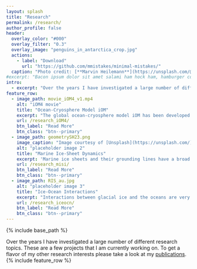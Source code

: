 ```yaml
---
layout: splash
title: "Research"
permalink: /research/
author_profile: false
header:
  overlay_color: "#000"
  overlay_filter: "0.3"
  overlay_image: "penguins_in_antarctica_crop.jpg"
  actions:
    - label: "Download"
      url: "https://github.com/mmistakes/minimal-mistakes/"
  caption: "Photo credit: [**Marvin Heilemann**](https://unsplash.com/@muuvmuuv)"
#excerpt: "Bacon ipsum dolor sit amet salami ham hock ham, hamburger corned beef short ribs kielbasa biltong t-bone drumstick tri-tip tail sirloin pork chop."
intro:
  - excerpt: "Over the years I have investigated a large number of different research problems. These are a few projects that I am currently working on. To get a flavor of my other research topics please take a look at my [publications](https://scholar.google.com/citations?user=g2pWIEgAAAAJ&hl=en)"
feature_row:  
  - image_path: movie_iOM4_v1.mp4
    alt: "iOM4 movie"
    title: "Ocean-Cryosphere Model iOM"
    excerpt: "The global ocean-cryosphere model iOM has been developed in collaboration with colleagues at [GFDL](https://www.gfdl.noaa.gov/ocean-and-ice-processes/)."
    url: /research_iOM4/
    btn_label: "Read More"
    btn_class: "btn--primary"
  - image_path: geometrySH23.png
    image_caption: "Image courtesy of [Unsplash](https://unsplash.com/)"
    alt: "placeholder image 2"
    title: "Marine Ice-Sheet Dynamics"
    excerpt: 'Marine ice sheets and their grounding lines have a broad range of behaviors controlled by the interplay between internal ice-sheet processes and climate.'
    url: /research_misi/
    btn_label: "Read More"
    btn_class: "btn--primary"
  - image_path: RIS_au.jpg
    alt: "placeholder image 3"
    title: "Ice-Ocean Interactions"
    excerpt: "Interactions between glacial ice and the oceans are very rich and governed by numerous processes operating on a variety of spatial and temporal scales."
    url: /research_iceocn/
    btn_label: "Read More"
    btn_class: "btn--primary"
---
```


{% include base_path %}

<!--{% include feature_row id="intro"  %}-->
Over the years I have investigated a large number of different research topics. These are a few projects that I am currently working on. To get a flavor of my other research interests please take a look at my [publications](https://scholar.google.com/citations?user=g2pWIEgAAAAJ&hl=en).
{% include feature_row %}
